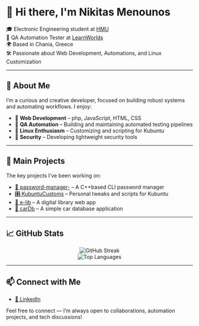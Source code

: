 # 👋 Hi there, I'm Nikitas Menounos

🎓 Electronic Engineering student at [HMU](https://ee.hmu.gr/en/home/)  
💼 QA Automation Tester at [LearnWorlds](https://www.learnworlds.com/)  
🌍 Based in Chania, Greece  
🛠️ Passionate about Web Development, Automations, and Linux Customization

---

## 🧠 About Me

I’m a curious and creative developer, focused on building robust systems and automating workflows. I enjoy:

- 🔧 **Web Development** – php, JavaScript, HTML, CSS
- 🤖 **QA Automation** – Building and maintaining automated testing pipelines
- 🐧 **Linux Enthusiasm** – Customizing and scripting for Kubuntu
- 🔐 **Security** – Developing lightweight security tools

---

## 🚀 Main Projects

The key projects I’ve been working on:

- [🔐 password-manager-](https://github.com/nikitasmen/password-manager-) – A C++based CLI password manager
- [🎛️ KubuntuCustoms](https://github.com/nikitasmen/KubuntuCustoms) – Personal tweaks and scripts for Kubuntu
- [📘 e-lib](https://github.com/nikitasmen/e-lib) – A digital library web app
- [🚗 carDb](https://github.com/nikitasmen/carDb) – A simple car database application

---

## 📈 GitHub Stats

<p align="center">
  <img src="https://github-readme-streak-stats.herokuapp.com/?user=nikitasmen&theme=default&hide_border=true" alt="GitHub Streak" />
  <br/>
  <img src="https://github-readme-stats.vercel.app/api/top-langs/?username=nikitasmen&layout=compact&theme=default&hide_border=true" alt="Top Languages" />
</p>

---

## 📫 Connect with Me

- [🔗 LinkedIn](https://www.linkedin.com/in/nikmenou)

Feel free to connect — I’m always open to collaborations, automation projects, and tech discussions!
